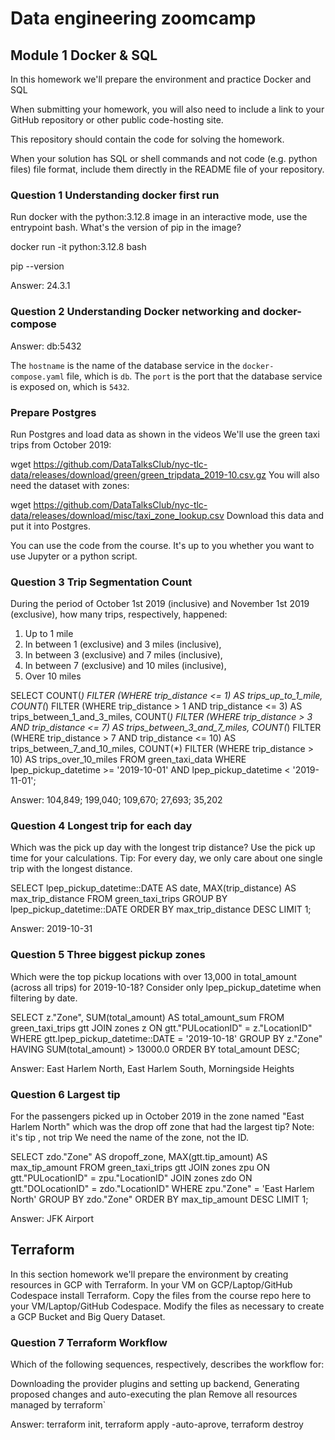 # Data engineering zoomcamp
## Module 1 Docker & SQL

In this homework we'll prepare the environment and practice Docker and SQL

When submitting your homework, you will also need to include a link to your GitHub repository or other public code-hosting site.

This repository should contain the code for solving the homework.

When your solution has SQL or shell commands and not code (e.g. python files) file format, include them directly in the README file of your repository.

### Question 1 Understanding docker first run
Run docker with the python:3.12.8 image in an interactive mode, use the entrypoint bash.
What's the version of pip in the image?

docker run -it python:3.12.8 bash

pip --version

Answer: 24.3.1

### Question 2 Understanding Docker networking and docker-compose

Answer: db:5432

The `hostname` is the name of the database service in the `docker-compose.yaml` file, which is `db`. The `port` is the port that the database service is exposed on, which is `5432`.

### Prepare Postgres
Run Postgres and load data as shown in the videos We'll use the green taxi trips from October 2019:

wget https://github.com/DataTalksClub/nyc-tlc-data/releases/download/green/green_tripdata_2019-10.csv.gz
You will also need the dataset with zones:

wget https://github.com/DataTalksClub/nyc-tlc-data/releases/download/misc/taxi_zone_lookup.csv
Download this data and put it into Postgres.

You can use the code from the course. It's up to you whether you want to use Jupyter or a python script.

### Question 3 Trip Segmentation Count
During the period of October 1st 2019 (inclusive) and November 1st 2019 (exclusive), how many trips, respectively, happened:

1. Up to 1 mile
2. In between 1 (exclusive) and 3 miles (inclusive),
3. In between 3 (exclusive) and 7 miles (inclusive),
4. In between 7 (exclusive) and 10 miles (inclusive),
5. Over 10 miles

SELECT
    COUNT(*) FILTER (WHERE trip_distance <= 1) AS trips_up_to_1_mile,
    COUNT(*) FILTER (WHERE trip_distance > 1 AND trip_distance <= 3) AS trips_between_1_and_3_miles,
    COUNT(*) FILTER (WHERE trip_distance > 3 AND trip_distance <= 7) AS trips_between_3_and_7_miles,
    COUNT(*) FILTER (WHERE trip_distance > 7 AND trip_distance <= 10) AS trips_between_7_and_10_miles,
    COUNT(*) FILTER (WHERE trip_distance > 10) AS trips_over_10_miles
FROM green_taxi_data
WHERE lpep_pickup_datetime >= '2019-10-01' AND lpep_pickup_datetime < '2019-11-01';

Answer: 104,849; 199,040; 109,670; 27,693; 35,202

### Question 4 Longest trip for each day
Which was the pick up day with the longest trip distance? Use the pick up time for your calculations.
Tip: For every day, we only care about one single trip with the longest distance.

SELECT  lpep_pickup_datetime::DATE AS date, 
        MAX(trip_distance) AS max_trip_distance
FROM green_taxi_trips
GROUP BY lpep_pickup_datetime::DATE
ORDER BY max_trip_distance DESC
LIMIT 1;

Answer: 2019-10-31

### Question 5 Three biggest pickup zones
Which were the top pickup locations with over 13,000 in total_amount (across all trips) for 2019-10-18?
Consider only lpep_pickup_datetime when filtering by date.

SELECT z."Zone", SUM(total_amount) AS total_amount_sum
FROM green_taxi_trips gtt
JOIN zones z ON gtt."PULocationID" = z."LocationID"
WHERE gtt.lpep_pickup_datetime::DATE = '2019-10-18'
GROUP BY z."Zone"
HAVING SUM(total_amount) > 13000.0
ORDER BY total_amount DESC;

Answer: East Harlem North, East Harlem South, Morningside Heights

### Question 6 Largest tip
For the passengers picked up in October 2019 in the zone named "East Harlem North" which was the drop off zone that had the largest tip?
Note: it's tip , not trip
We need the name of the zone, not the ID.


SELECT zdo."Zone" AS dropoff_zone, MAX(gtt.tip_amount) AS max_tip_amount
FROM green_taxi_trips gtt
JOIN zones zpu ON gtt."PULocationID" = zpu."LocationID"
JOIN zones zdo ON gtt."DOLocationID" = zdo."LocationID"
WHERE zpu."Zone" = 'East Harlem North'
GROUP BY zdo."Zone"
ORDER BY max_tip_amount DESC
LIMIT 1;

Answer: JFK Airport

## Terraform
In this section homework we'll prepare the environment by creating resources in GCP with Terraform.
In your VM on GCP/Laptop/GitHub Codespace install Terraform. Copy the files from the course repo here to your VM/Laptop/GitHub Codespace.
Modify the files as necessary to create a GCP Bucket and Big Query Dataset.

### Question 7 Terraform Workflow
Which of the following sequences, respectively, describes the workflow for:

Downloading the provider plugins and setting up backend,
Generating proposed changes and auto-executing the plan
Remove all resources managed by terraform`

Answer: terraform init, terraform apply -auto-aprove, terraform destroy
